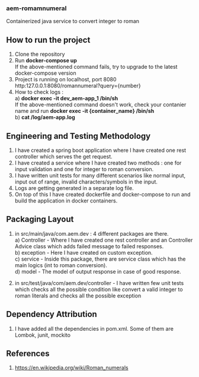 ### aem-romamnumeral
Containerized java service to convert integer to roman 

## How to run the project

1) Clone the repository
2) Run <b> docker-compose up </b> <br>
   If the above-mentioned command fails, try to upgrade to the latest docker-compose version
3) Project is running on localhost, port 8080 <br>
   http:127.0.0.1:8080/romannumeral?query={number}
4) How to check logs : <br>
   a) <b> docker exec -it dev_aem-app_1 /bin/sh </b> <br>
   If the above-mentioned command doesn't work, check your contanier name and run <b>docker exec -it {container_name} /bin/sh</b> <br>
   b) <b>cat /log/aem-app.log</b>
   

## Engineering and Testing Methodology

1) I have created a spring boot application where I have created one rest controller which serves the get request.
2) I have created a service where I have created two methods : one for input validation and one for integer to roman conversion.
3) I have written unit tests for many different scenarios like normal input, input out of range, invalid characters/symbols in the input.
4) Logs are getting generated in a separate log file.
5) On top of this I have created dockerfile and docker-compose to run and build the application in docker containers.

## Packaging Layout

1) in src/main/java/com.aem.dev : 4 different packages are there. <br>
   a) Controller - Where I have created one rest controller and an Controller Advice class which adds failed message to failed responses. <br>
   b) exception - Here I have created on custom exception. <br>
   c) service - Inside this package, there are service class which has the main logics (int to roman conversion). <br>
   d) model - The model of output response in case of good response. <br>
   
2) in src/test/java/com/aem.dev/controller - I have written few unit tests which checks all the possible condition like convert a valid integer to roman literals
and checks all the possible exception

## Dependency Attribution

1) I have added all the dependencies in pom.xml. Some of them are Lombok, junit, mockito

## References
1) https://en.wikipedia.org/wiki/Roman_numerals
  
